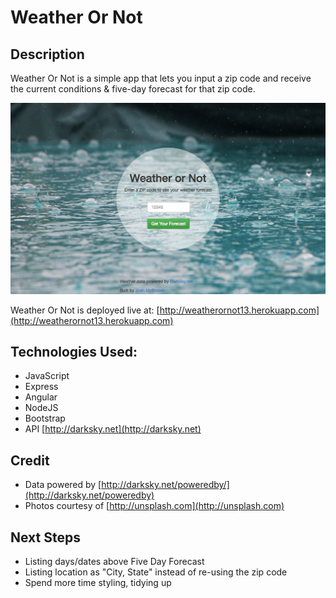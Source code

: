 # Weather Or Not

## Description
Weather Or Not is a simple app that lets you input a zip code and receive the current conditions & five-day forecast for that zip code.

![alt text](https://github.com/dropTheNon/weatherOrNot/raw/master/public/img/wON-screen-shot.png)

Weather Or Not is deployed live at: [http://weatherornot13.herokuapp.com](http://weatherornot13.herokuapp.com)

## Technologies Used:
 * JavaScript
 * Express
 * Angular
 * NodeJS
 * Bootstrap
 * API [http://darksky.net](http://darksky.net)

## Credit
 * Data powered by [http://darksky.net/poweredby/](http://darksky.net/poweredby)
 * Photos courtesy of [http://unsplash.com](http://unsplash.com)
 
## Next Steps
 * Listing days/dates above Five Day Forecast
 * Listing location as "City, State" instead of re-using the zip code
 * Spend more time styling, tidying up
